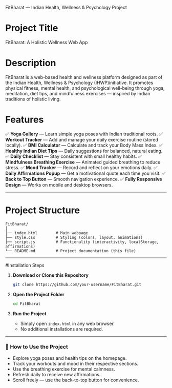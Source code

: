 FitBharat — Indian Health, Wellness & Psychology Project

# Project Title

FitBharat: A Holistic Wellness Web App

# Description

FitBharat is a web-based health and wellness platform designed as part of the Indian Health, Wellness & Psychology (IHWP)initiative.
It promotes physical fitness, mental health, and psychological well-being through yoga, meditation, diet tips, and mindfulness exercises — inspired by Indian traditions of holistic living.

# Features

✅ **Yoga Gallery** — Learn simple yoga poses with Indian traditional roots.
✅ **Workout Tracker** — Add and manage your daily exercise routine (stored locally).
✅ **BMI Calculator** — Calculate and track your Body Mass Index.
✅ **Healthy Indian Diet Tips** — Daily suggestions for balanced, natural eating.
✅ **Daily Checklist** — Stay consistent with small healthy habits.
✅ **Mindfulness Breathing Exercise** — Animated guided breathing to reduce stress.
✅ **Mood Tracker** — Record and reflect on your emotions daily.
✅ **Daily Affirmations Popup** — Get a motivational quote each time you visit.
✅ **Back to Top Button** — Smooth navigation experience.
✅ **Fully Responsive Design** — Works on mobile and desktop browsers.

---

# Project Structure

```
FitBharat/
│
├── index.html        # Main webpage
├── style.css         # Styling (colors, layout, animations)
├── script.js         # Functionality (interactivity, localStorage, affirmations)
└── README.md         # Project documentation (this file)
```

---

#Installation Steps

1. **Download or Clone this Repository**

   ```bash
   git clone https://github.com/your-username/FitBharat.git
   ```

2. **Open the Project Folder**

   ```bash
   cd FitBharat
   ```

3. **Run the Project**

   - Simply open `index.html` in any web browser.
   - No additional installations are required.

---

### 🧠 How to Use the Project

- Explore yoga poses and health tips on the homepage.
- Track your workouts and mood in their respective sections.
- Use the breathing exercise for mental calmness.
- Refresh daily to receive new affirmations.
- Scroll freely — use the back-to-top button for convenience.
